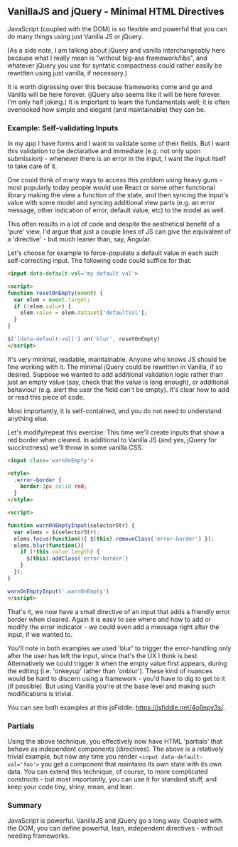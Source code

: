 ## VanillaJS and jQuery - Minimal HTML Directives

JavaScript (coupled with the DOM) is so flexible and powerful that you can do many things using just Vanilla JS or jQuery.

(As a side note, I am talking about jQuery and vanilla interchangeably here because what I really mean is "without big-ass framework/libs", and whatever jQuery you use for syntatic compactness could rather easily be rewritten using just vanilla, if necessary.)

It is worth digressing over this because frameworks come and go and Vanilla will be here forever. (jQuery also seems like it will be here forever. I'm only half joking.) It is important to learn the fundamentals well; it is often overlooked how simple and elegant (and maintainable) they can be.

### Example: Self-validating Inputs

In my app I have forms and I want to validate some of their fields. But I want this validation to be declarative and immediate (e.g. not only upon submission) - whenever there is an error in the input, I want the input itself to take care of it. 

One could think of many ways to access this problem using heavy guns - most popularly today people would use React or some other functional library making the view a function of the state, and then syncing the input's value with some model and syncing additional view parts (e.g. an error message, other indication of error, default value, etc) to the model as well. 

This often results in a lot of code and despite the aesthetical benefit of a 'pure' view, I'd argue that just a couple lines of JS can give the equivalent of a 'directive' - but much leaner than, say, Angular. 

Let's choose for example to force-populate a default value in each such self-correcting input. The following code could suffice for that: 

~~~ html
<input data-default-val='my default val'>

<script>
function resetOnEmpty(event) {  
  var elem = event.target;
  if (!elem.value) { 
    elem.value = elem.dataset['defaultVal'];
  }
}

$('[data-default-val]').on('blur', resetOnEmpty)
</script>
~~~ 

It's very minimal, readable, maintainable. Anyone who knows JS should be fine working with it. The minimal jQuery could be rewritten in Vanilla, if so desired. Suppose we wanted to add additional validation logic rather than just an empty value (say, check that the value is long enough), or additional behaviour (e.g. alert the user the field can't be empty). It's clear how to add or read this piece of code. 

Most importantly, it is self-contained, and you do not need to understand anything else. 

Let's modify/repeat this exercise: This time we'll create inputs that show a red border when cleared. In additional to Vanilla JS (and yes, jQuery for succinctness) we'll throw in some vanilla CSS. 

~~~ html
<input class='warnOnEmpty'>

<style>
  .error-border { 
    border:1px solid red;
  }
</style>

<script>

function warnOnEmptyInput(selectorStr) {
  var elems = $(selectorStr);
  elems.focus(function(){ $(this).removeClass('error-border') });
  elems.blur(function(){ 
    if (!this.value.length) { 
      $(this).addClass('error-border') 
    }
  });
}

warnOnEmptyInput('.warnOnEmpty')
</script>
~~~

That's it, we now have a small directive of an input that adds a friendly error border when cleared. Again it is easy to see where and how to add or modify the error indicator - we could even add a message right after the input, if we wanted to. 

You'll note in both examples we used 'blur' to trigger the error-handling only after the user has left the input, since that's the UX I think is best. Alternatively we could trigger it when the empty value first appears, during the editing (i.e. 'onkeyup' rather than 'onblur'). These kind of nuances would be hard to discern using a framework - you'd have to dig to get to it (if possible). But using Vanilla you're at the base level and making such modifications is trivial. 

You can see both examples at this jsFiddle: <a href='https://jsfiddle.net/4o6npv3s/'>https://jsfiddle.net/4o6npv3s/</a>.

### Partials 

Using the above technique, you effectively now have HTML 'partials' that behave as independent components (directives). The above is a relatively trivial example, but now any time you render  `<input data-default-val='foo'>`  you get a component that maintains its own state with its own data. You can extend this technique, of course, to more complicated constructs - but most importantly, you can use it for standard stuff, and keep your code tiny, shiny, mean, and lean. 

### Summary

JavaScript is powerful. VanillaJS and jQuery go a long way. Coupled with the DOM, you can define powerful, lean, independent directives - without needing frameworks.
